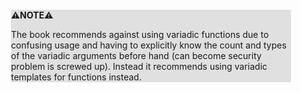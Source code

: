 <div style="margin:2em; background-color: #e0e0e0;">

<strong>⚠️NOTE️️️⚠️</strong>

The book recommends against using variadic functions due to confusing usage and having to explicitly know the count and types of the variadic arguments before hand (can become security problem is screwed up). Instead it recommends using variadic templates for functions instead.
</div>

